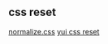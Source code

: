 ## css reset

[normalize.css](https://github.com/necolas/normalize.css)
[yui css reset](http://yui.yahooapis.com/3.18.1/build/cssreset/cssreset-min.css)